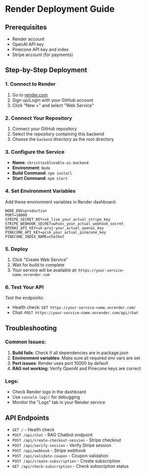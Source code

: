 # Render Deployment Guide

## Prerequisites
- Render account
- OpenAI API key
- Pinecone API key and index
- Stripe account (for payments)

## Step-by-Step Deployment

### 1. Connect to Render
1. Go to [render.com](https://render.com)
2. Sign up/Login with your GitHub account
3. Click "New +" and select "Web Service"

### 2. Connect Your Repository
1. Connect your GitHub repository
2. Select the repository containing this backend
3. Choose the `backend` directory as the root directory

### 3. Configure the Service
- **Name**: `christtasklovable-ai-backend`
- **Environment**: `Node`
- **Build Command**: `npm install`
- **Start Command**: `npm start`

### 4. Set Environment Variables
Add these environment variables in Render dashboard:

```
NODE_ENV=production
PORT=10000
STRIPE_SECRET_KEY=sk_live_your_actual_stripe_key
STRIPE_WEBHOOK_SECRET=whsec_your_actual_webhook_secret
OPENAI_API_KEY=sk-proj-your_actual_openai_key
PINECONE_API_KEY=pcsk_your_actual_pinecone_key
PINECONE_INDEX_NAME=chatbot
```

### 5. Deploy
1. Click "Create Web Service"
2. Wait for build to complete
3. Your service will be available at: `https://your-service-name.onrender.com`

### 6. Test Your API
Test the endpoints:
- Health check: `GET https://your-service-name.onrender.com/`
- Chat: `POST https://your-service-name.onrender.com/api/chat`

## Troubleshooting

### Common Issues:
1. **Build fails**: Check if all dependencies are in package.json
2. **Environment variables**: Make sure all required env vars are set
3. **Port issues**: Render uses port 10000 by default
4. **RAG not working**: Verify OpenAI and Pinecone keys are correct

### Logs:
- Check Render logs in the dashboard
- Use `console.log()` for debugging
- Monitor the "Logs" tab in your Render service

## API Endpoints

- `GET /` - Health check
- `POST /api/chat` - RAG Chatbot endpoint
- `POST /api/create-checkout-session` - Stripe checkout
- `POST /api/verify-session` - Verify Stripe session
- `POST /api/webhook` - Stripe webhook
- `POST /api/validate-coupon` - Coupon validation
- `POST /api/create-subscription` - Create subscription
- `GET /api/check-subscription` - Check subscription status 